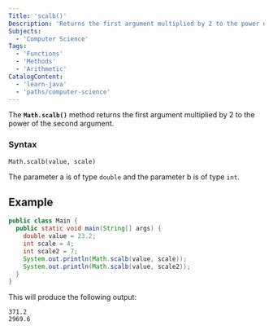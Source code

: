 ```yaml
---
Title: 'scalb()'
Description: 'Returns the first argument multiplied by 2 to the power of the second argument.'
Subjects:
  - 'Computer Science'
Tags:
  - 'Functions'
  - 'Methods'
  - 'Arithmetic'
CatalogContent:
  - 'learn-java'
  - 'paths/computer-science'
---
```


The **`Math.scalb()`** method returns the first argument multiplied by 2 to the power of the second argument. 

### Syntax

```pseudo
Math.scalb(value, scale)
```

The parameter a is of type `double` and the parameter b is of type `int`.

## Example

```java
public class Main {
  public static void main(String[] args) {
    double value = 23.2;
    int scale = 4;
    int scale2 = 7;
    System.out.println(Math.scalb(value, scale));
    System.out.println(Math.scalb(value, scale2));
  }
}
```

This will produce the following output:

```shell
371.2
2969.6
```
